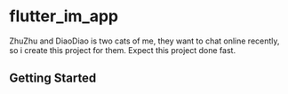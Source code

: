 # flutter_im_app

ZhuZhu and DiaoDiao is two cats of me, they want to chat online recently, so i create this project for them.
Expect this project done fast.

## Getting Started
